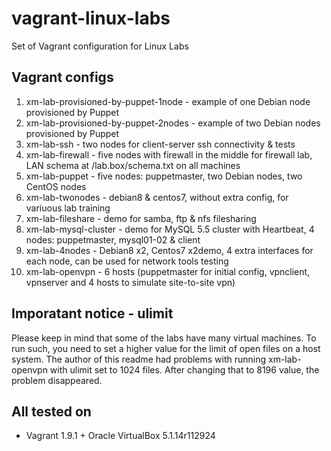 # vagrant-linux-labs
Set of Vagrant configuration for Linux Labs

## Vagrant configs

01. xm-lab-provisioned-by-puppet-1node - example of one Debian node provisioned by Puppet
02. xm-lab-provisioned-by-puppet-2nodes - example of two Debian nodes provisioned by Puppet
03. xm-lab-ssh - two nodes for client-server ssh connectivity & tests
04. xm-lab-firewall - five nodes with firewall in the middle for firewall lab, LAN schema at /lab.box/schema.txt on all machines
05. xm-lab-puppet - five nodes: puppetmaster, two Debian nodes, two CentOS nodes
06. xm-lab-twonodes - debian8 & centos7, without extra config, for variuous lab training
07. xm-lab-fileshare - demo for samba, ftp & nfs filesharing
08. xm-lab-mysql-cluster - demo for MySQL 5.5 cluster with Heartbeat, 4 nodes: puppetmaster, mysql01-02 & client
09. xm-lab-4nodes - Debian8 x2, Centos7 x2demo, 4 extra interfaces for each node, can be used for network tools testing
10. xm-lab-openvpn - 6 hosts (puppetmaster for initial config, vpnclient, vpnserver and 4 hosts to simulate site-to-site vpn)

## Imporatant notice - ulimit

Please keep in mind that some of the labs have many virtual machines. To run such, you need to set a higher value for the limit of open files on a host system. The author of this readme had problems with running xm-lab-openvpn with ulimit set to 1024 files. After changing that to 8196 value, the problem disappeared.

## All tested on

 * Vagrant 1.9.1 + Oracle VirtualBox 5.1.14r112924

